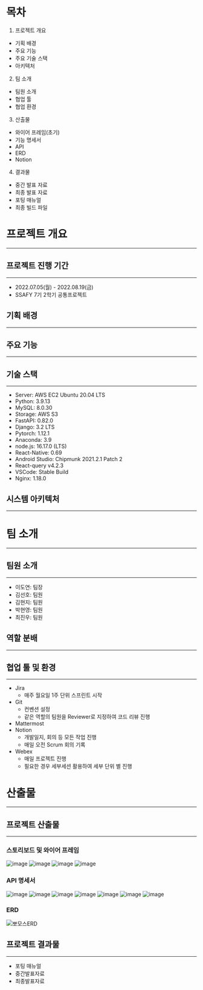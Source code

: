# 목차
1. 프로젝트 개요
 - 기획 배경
 - 주요 기능
 - 주요 기술 스택
 - 아키텍처

2. 팀 소개
 - 팀원 소개
 - 협업 툴
 - 협업 환경

3. 산출물
 - 와이어 프레임(초기)
 - 기능 명세서
 - API
 - ERD
 - Notion

4. 결과물
 - 중간 발표 자료
 - 최종 발표 자료
 - 포팅 매뉴얼
 - 최종 빌드 파일



# 프로젝트 개요

---



## 프로젝트 진행 기간

---

- 2022.07.05(월) - 2022.08.19(금)
- SSAFY 7기 2학기 공통프로젝트



## 기획 배경

---




## 주요 기능

---




## 기술 스택

---

- Server: AWS EC2 Ubuntu 20.04 LTS
- Python: 3.9.13
- MySQL: 8.0.30
- Storage: AWS S3
- FastAPI: 0.82.0
- Django: 3.2 LTS
- Pytorch: 1.12.1
- Anaconda: 3.9
- node.js: 16.17.0 (LTS)
- React-Native: 0.69
- Android Studio: Chipmunk 2021.2.1 Patch 2
- React-query v4.2.3
- VSCode: Stable Build
- Nginx: 1.18.0



## 시스템 아키텍처

---





## 

# 팀 소개

---



## 팀원 소개 

---

- 이도연: 팀장
- 김선호: 팀원
- 김현지: 팀원
- 박현영: 팀원
- 최진우: 팀원



## 역할 분배

---





## 협업 툴 및 환경

---

- Jira
  - 매주 월요일 1주 단위 스프린트 시작
- Git
  - 컨벤션 설정
  - 같은 역할의 팀원을 Reviewer로 지정하여 코드 리뷰 진행
- Mattermost
- Notion
  - 개발일지, 회의 등 모든 작업 진행
  - 매일 오전 Scrum 회의 기록
- Webex
  - 매일 프로젝트 진행
  - 필요한 경우 세부세션 활용하여 세부 단위 별 진행





# 산출물

---



## 프로젝트 산출물

---

### 스토리보드 및 와이어 프레임
![image](https://user-images.githubusercontent.com/34851254/204149218-151c1c96-94e7-4417-9357-ca7c7c5ca1ca.png)
![image](https://user-images.githubusercontent.com/34851254/204149265-72dd4d01-cbf1-4ec9-bc06-135e2196b0ff.png)
![image](https://user-images.githubusercontent.com/34851254/204149299-e3db904e-4832-40a9-a64e-cb9ae191c3fa.png)
![image](https://user-images.githubusercontent.com/34851254/204149313-78391c5f-9fa7-4dca-a99d-95a20be3891a.png)

### API 명세서
![image](https://user-images.githubusercontent.com/34851254/204149405-5870400f-3a6f-4679-a1f2-39c930d8d369.png)
![image](https://user-images.githubusercontent.com/34851254/204149417-e77e1a80-383c-4405-b1a0-9366d6f5cf9c.png)
![image](https://user-images.githubusercontent.com/34851254/204149438-04adbfbc-368e-4cac-a30e-75d336c64923.png)
![image](https://user-images.githubusercontent.com/34851254/204149450-ac469393-4da6-4c17-b066-ef64322471e4.png)
![image](https://user-images.githubusercontent.com/34851254/204149465-0fe8a2d6-3fa9-42fa-9280-68a466d75e66.png)
![image](https://user-images.githubusercontent.com/34851254/204149475-5fe7071a-b841-4bc6-ad54-a046be02a0d8.png)
![image](https://user-images.githubusercontent.com/34851254/204149488-4d15e43f-0ce7-4baa-bec3-06889f9370ff.png)





### ERD

![뽀모스ERD](https://user-images.githubusercontent.com/34851254/204149631-1fd53bd6-289f-4244-8a90-ad098bc46a72.png)




## 프로젝트 결과물

---

- 포팅 매뉴얼
- 중간발표자료
- 최종발표자료
